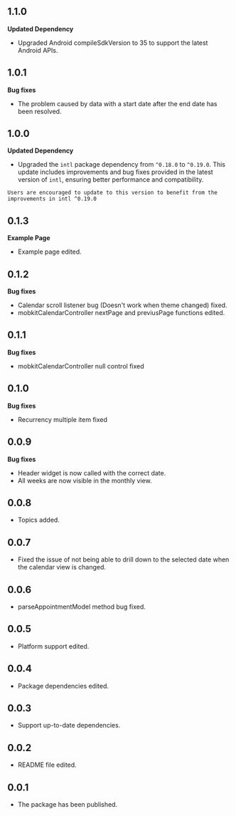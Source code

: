 ## 1.1.0
**Updated Dependency**
* Upgraded Android compileSdkVersion to 35 to support the latest Android APIs.

## 1.0.1
**Bug fixes**
* The problem caused by data with a start date after the end date has been resolved.

## 1.0.0
**Updated Dependency**
* Upgraded the `intl` package dependency from `^0.18.0` to `^0.19.0`. This update includes improvements and bug fixes provided in the latest version of `intl`, ensuring better performance and compatibility.

`Users are encouraged to update to this version to benefit from the improvements in intl ^0.19.0`

## 0.1.3
**Example Page**
* Example page edited.

## 0.1.2
**Bug fixes**
* Calendar scroll listener bug (Doesn't work when theme changed) fixed.
* mobkitCalendarController nextPage and previusPage functions edited. 

## 0.1.1
**Bug fixes**
* mobkitCalendarController null control fixed

## 0.1.0
**Bug fixes**
* Recurrency multiple item fixed

## 0.0.9
**Bug fixes**
* Header widget is now called with the correct date.
* All weeks are now visible in the monthly view.

## 0.0.8

* Topics added.

## 0.0.7

* Fixed the issue of not being able to drill down to the selected date when the calendar view is changed.

## 0.0.6

* parseAppointmentModel method bug fixed.

## 0.0.5

* Platform support edited.

## 0.0.4

* Package dependencies edited.

## 0.0.3

* Support up-to-date dependencies.

## 0.0.2

* README file edited.

## 0.0.1

* The package has been published.